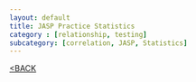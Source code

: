 ```yaml
---
layout: default
title: JASP Practice Statistics
category : [relationship, testing]
subcategory: [correlation, JASP, Statistics]
---
```

[<BACK](/_posts/2020-05-20-post1.md)

